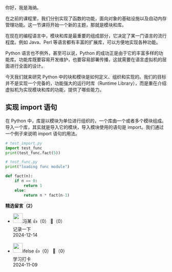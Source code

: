 你好，我是海纳。

在之前的课程里，我们分别实现了函数的功能，面向对象的基础设施以及自动内存管理功能。这一节课将开始一个新的主题，那就是模块和库。

在现在的编程语言中，模块和库是最重要的组成部分，它决定了某一门语言的流行程度。例如 Java、Perl 等语言都有丰富的扩展库，可以方便地实现各种功能。

Python 语言也不例外，甚至可以说，Python 的成功正是由于它的丰富多样的功能库。功能库既要容易开发维护，也要容易部署传播，这就需要在语言虚拟机的层面进行全面的设计。

今天我们就来研究 Python 中的块和模块是如何定义、组织和实现的。我们的目标并不是实现一个完备的，功能强大的运行时库（Runtime Library），而是重在介绍虚拟机为实现模块和库的功能，提供了哪些能力。

## 实现 import 语句

在 Python 中，库是以模块为单位进行组织的，一个库由一个或者多个模块组成。导入一个库，其实就是导入它的模块，导入模块使用的语句是 import。我们通过一个例子来说明 import 语句的用法。

```python
# test_import.py
import test_func
print(test_func.fact(5))

# test_func.py
print("loading func module")

def fact(n):
    if n == 0:
        return 1
    else:
        return n * fact(n-1)
```
<div><strong>精选留言（2）</strong></div><ul>
<li><img src="https://static001.geekbang.org/account/avatar/00/3b/59/44/727b90a8.jpg" width="30px"><span>冯某</span> 👍（0） 💬（0）<div>记录一下
</div>2024-12-14</li><br/><li><img src="https://static001.geekbang.org/account/avatar/00/26/eb/d7/90391376.jpg" width="30px"><span>ifelse</span> 👍（0） 💬（0）<div>学习打卡</div>2024-11-09</li><br/>
</ul>